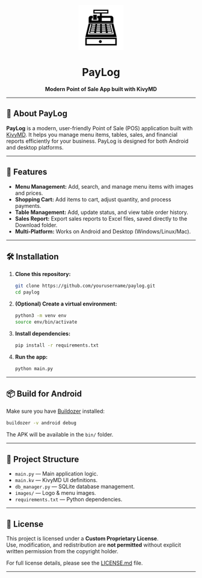 <p align="center">
  <img src="images/logo1.png" alt="PayLog Logo" width="120"/>
</p>

<h1 align="center">PayLog</h1>
<p align="center"><b>Modern Point of Sale App built with KivyMD</b></p>

---

## 📱 About PayLog

**PayLog** is a modern, user-friendly Point of Sale (POS) application built with [KivyMD](https://github.com/kivymd/KivyMD). It helps you manage menu items, tables, sales, and financial reports efficiently for your business. PayLog is designed for both Android and desktop platforms.

---

## 🚀 Features

- **Menu Management:** Add, search, and manage menu items with images and prices.
- **Shopping Cart:** Add items to cart, adjust quantity, and process payments.
- **Table Management:** Add, update status, and view table order history.
- **Sales Report:** Export sales reports to Excel files, saved directly to the Download folder.
- **Multi-Platform:** Works on Android and Desktop (Windows/Linux/Mac).

---

## 🛠️ Installation

1. **Clone this repository:**
   ```sh
   git clone https://github.com/yourusername/paylog.git
   cd paylog
   ```

2. **(Optional) Create a virtual environment:**
   ```sh
   python3 -m venv env
   source env/bin/activate
   ```

3. **Install dependencies:**
   ```sh
   pip install -r requirements.txt
   ```

4. **Run the app:**
   ```sh
   python main.py
   ```

---

## 📦 Build for Android

Make sure you have [Buildozer](https://github.com/kivy/buildozer) installed:

```sh
buildozer -v android debug
```

The APK will be available in the `bin/` folder.

---

## 📁 Project Structure

- `main.py` — Main application logic.
- `main.kv` — KivyMD UI definitions.
- `db_manager.py` — SQLite database management.
- `images/` — Logo & menu images.
- `requirements.txt` — Python dependencies.

---

## 📃 License

This project is licensed under a **Custom Proprietary License**.  
Use, modification, and redistribution are **not permitted** without explicit written permission from the copyright holder.

For full license details, please see the [LICENSE.md](./LICENSE.md) file.

---